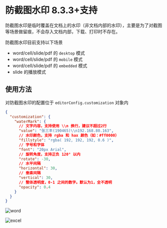 # 防截图水印 <span class="ant-tag">8.3.3+支持</span>

防截图水印是临时覆盖在文档上的水印（非文档内部的水印），主要是为了对截图等场景做留痕，不会存入文档内部，下载、打印时不存在。

防截图水印目前支持以下场景
- word/cell/slide/pdf 的 `desktop` 模式
- word/cell/slide/pdf 的 `mobile` 模式
- word/cell/slide/pdf 的 `embedded` 模式
- slide 的播放模式

## 使用方法

对防截图水印的配置位于 `editorConfig.customization` 对象内

```json
{
  "customization": {
    "waterMark": {
      // 文字内容，支持使用 \\n 换行，建议不超过2行
      "value": "张三丰(190465)\\n192.168.80.163", 
      // 水印颜色，支持 rgba 和 hax 颜色（如：#ff0000）
      "fillstyle": "rgba( 192, 192, 192, 0.6 )",
      // 字号和字体
      "font": "20px Arial",
      // 旋转角度，支持正负 120° 以内 
      "rotate": -30, 
      // 水平间隔
      "horizontal": 30, 
      // 垂直间隔
      "vertical": 30, 
      // 整体透明度，0-1 之间的数字。默认为1，全不透明
      "opacity": 0.4 
    }
  }
}
```

![word](/images/watermark1.png)

![excel](/images/watermark2.png)
